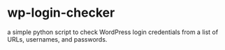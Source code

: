 # wp-login-checker
a simple python script to check WordPress login credentials from a list of URLs, usernames, and passwords.  
